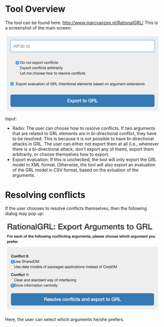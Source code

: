 # Tool Overview

The tool can be found here: http://www.marcvanzee.nl/RationalGRL/
This is a screenshot of the main screen:

![Tool main screen](../img/tool_screenshot1.png)

Input:
* Radio: The user can choose how to resolve conflicts. If two arguments that are related to GRL elements are in bi-directional conflict, they have to be resolved. This is because it is not possible to have bi-directional attacks in GRL. The user can either not export them at all (i.e., whenever there is a bi-directional attack, don't export any of them), export them arbitrarily, or choose themselves how to export.
* Export evaluation: If this is unchecked, the tool will only export the GRL model in XML format. Otherwise, the tool will also export an evaluation of the GRL model in CSV format, based on the evluation of the arguments.

# Resolving conflicts

If the user chooses to resolve conflicts themselves, then the following dialog may pop up:

![Tool main screen](../img/tool_screenshot2.png)

Here, the user can select which arguments he/she prefers.
